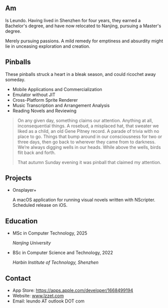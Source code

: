 ## Am

Is Leundo. Having lived in Shenzhen for four years, they earned a Bachelor's degree, and have now relocated to Nanjing, pursuing a Master's degree.

Merely pursuing passions. A mild remedy for emptiness and absurdity might lie in unceasing exploration and creation.

## Pinballs

These pinballs struck a heart in a bleak season, and could ricochet away someday.

- Mobile Applications and Commercialization
- Emulator without JIT
- Cross-Platform Sprite Renderer
- Music Transcription and Arrangement Analysis
- Reading Novels and Reviewing

> On any given day, something claims our attention. Anything at all, inconsequential things. A rosebud, a misplaced hat, that sweater we liked as a child, an old Gene Pitney record. A parade of trivia with no place to go. Things that bump around in our consciousness for two or three days, then go back to wherever they came from to darkness. We’re always digging wells in our heads. While above the wells, birds flit back and forth.
>
> That autumn Sunday evening it was pinball that claimed my attention. 

## Projects

- Onsplayer+

  A macOS application for running visual novels written with NScripter. Scheduled release on iOS.

## Education 

- MSc in Computer Technology, 2025

  *Nanjing University*

- BSc in Computer Science and Technology, 2022

  *Harbin Institute of Technology, Shenzhen*

## Contact

- App Store: https://apps.apple.com/developer/1668499194
- Website: www.lzzet.com
- Email: leundo AT outlook DOT com
